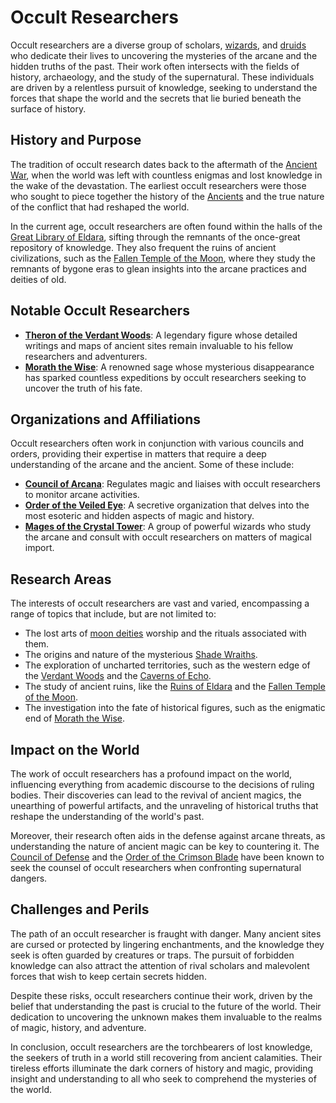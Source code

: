 # Occult Researchers

Occult researchers are a diverse group of scholars, [wizards](Wizards.md), and [druids](Druids.md) who dedicate their lives to uncovering the mysteries of the arcane and the hidden truths of the past. Their work often intersects with the fields of history, archaeology, and the study of the supernatural. These individuals are driven by a relentless pursuit of knowledge, seeking to understand the forces that shape the world and the secrets that lie buried beneath the surface of history.

## History and Purpose

The tradition of occult research dates back to the aftermath of the [Ancient War](Ancient%20War.md), when the world was left with countless enigmas and lost knowledge in the wake of the devastation. The earliest occult researchers were those who sought to piece together the history of the [Ancients](Ancients.md) and the true nature of the conflict that had reshaped the world.

In the current age, occult researchers are often found within the halls of the [Great Library of Eldara](Great%20Library%20of%20Eldara.md), sifting through the remnants of the once-great repository of knowledge. They also frequent the ruins of ancient civilizations, such as the [Fallen Temple of the Moon](Fallen%20Temple%20of%20the%20Moon.md), where they study the remnants of bygone eras to glean insights into the arcane practices and deities of old.

## Notable Occult Researchers

- **[Theron of the Verdant Woods](Theron%20of%20the%20Verdant%20Woods.md)**: A legendary figure whose detailed writings and maps of ancient sites remain invaluable to his fellow researchers and adventurers.
- **[Morath the Wise](Morath%20the%20Wise.md)**: A renowned sage whose mysterious disappearance has sparked countless expeditions by occult researchers seeking to uncover the truth of his fate.

## Organizations and Affiliations

Occult researchers often work in conjunction with various councils and orders, providing their expertise in matters that require a deep understanding of the arcane and the ancient. Some of these include:

- **[Council of Arcana](Council%20of%20Arcana.md)**: Regulates magic and liaises with occult researchers to monitor arcane activities.
- **[Order of the Veiled Eye](Order%20of%20the%20Veiled%20Eye.md)**: A secretive organization that delves into the most esoteric and hidden aspects of magic and history.
- **[Mages of the Crystal Tower](Mages%20of%20the%20Crystal%20Tower.md)**: A group of powerful wizards who study the arcane and consult with occult researchers on matters of magical import.

## Research Areas

The interests of occult researchers are vast and varied, encompassing a range of topics that include, but are not limited to:

- The lost arts of [moon deities](moon%20deities.md) worship and the rituals associated with them.
- The origins and nature of the mysterious [Shade Wraiths](Shade%20Wraiths.md).
- The exploration of uncharted territories, such as the western edge of the [Verdant Woods](Verdant%20Woods.md) and the [Caverns of Echo](Caverns%20of%20Echo.md).
- The study of ancient ruins, like the [Ruins of Eldara](Ruins%20of%20Eldara.md) and the [Fallen Temple of the Moon](Fallen%20Temple%20of%20the%20Moon.md).
- The investigation into the fate of historical figures, such as the enigmatic end of [Morath the Wise](Morath%20the%20Wise.md).

## Impact on the World

The work of occult researchers has a profound impact on the world, influencing everything from academic discourse to the decisions of ruling bodies. Their discoveries can lead to the revival of ancient magics, the unearthing of powerful artifacts, and the unraveling of historical truths that reshape the understanding of the world's past.

Moreover, their research often aids in the defense against arcane threats, as understanding the nature of ancient magic can be key to countering it. The [Council of Defense](Council%20of%20Defense.md) and the [Order of the Crimson Blade](Order%20of%20the%20Crimson%20Blade.md) have been known to seek the counsel of occult researchers when confronting supernatural dangers.

## Challenges and Perils

The path of an occult researcher is fraught with danger. Many ancient sites are cursed or protected by lingering enchantments, and the knowledge they seek is often guarded by creatures or traps. The pursuit of forbidden knowledge can also attract the attention of rival scholars and malevolent forces that wish to keep certain secrets hidden.

Despite these risks, occult researchers continue their work, driven by the belief that understanding the past is crucial to the future of the world. Their dedication to uncovering the unknown makes them invaluable to the realms of magic, history, and adventure.

In conclusion, occult researchers are the torchbearers of lost knowledge, the seekers of truth in a world still recovering from ancient calamities. Their tireless efforts illuminate the dark corners of history and magic, providing insight and understanding to all who seek to comprehend the mysteries of the world.